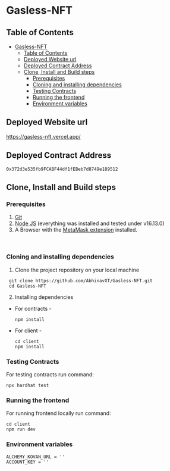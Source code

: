 # Gasless-NFT

## Table of Contents

- [Gasless-NFT](#gasless-nft)
  - [Table of Contents](#table-of-contents)
  - [Deployed Website url](#deployed-website-url)
  - [Deployed Contract Address](#deployed-contract-address)
  - [Clone, Install and Build steps](#clone-install-and-build-steps)
    - [Prerequisites](#prerequisites)
    - [Cloning and installing dependencies](#cloning-and-installing-dependencies)
    - [Testing Contracts](#testing-contracts)
    - [Running the frontend](#running-the-frontend)
    - [Environment variables](#environment-variables)

## Deployed Website url

https://gasless-nft.vercel.app/

## Deployed Contract Address

`0x372d3e535fb9FCABF44df1fEBeb7d8749e189512`

## Clone, Install and Build steps

### Prerequisites

1. [Git](https://git-scm.com/)
2. [Node JS](https://nodejs.org/en/) (everything was installed and tested under v16.13.0)
3. A Browser with the [MetaMask extension](https://metamask.io/) installed.

<br>

### Cloning and installing dependencies

1. Clone the project repository on your local machine

```
 git clone https://github.com/AbhinavXT/Gasless-NFT.git
 cd Gasless-NFT
```

2. Installing dependencies

-   For contracts -
    ```
    npm install
    ```
-   For client -
    ```
    cd client
    npm install
    ```

### Testing Contracts

For testing contracts run command:

```
npx hardhat test
```

### Running the frontend

For running frontend locally run command:

```
cd client
npm run dev
```

### Environment variables

```
ALCHEMY_KOVAN_URL = ''
ACCOUNT_KEY = ''
```
